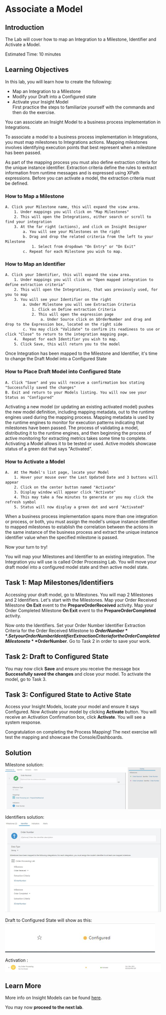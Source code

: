 # Associate a Model

## Introduction

The Lab will cover how to map an Integration to a Milestone, Identifier and Activate a Model.

Estimated Time: 10 minutes

## Learning Objectives

In this lab, you will learn how to create the following:

- Map an Integration to a Milestone
- Modify your Draft into a Configured state
- Activate your Insight Model <br />
First practice the steps to familiarize yourself with the commands and then do the exercise.

You can associate an Insight Model to a business process implementation in Integrations.

To associate a model to a business process implementation in Integrations, you must map milestones to Integrations actions.  Mapping milestones involves identifying execution points that best represent when a milestone has been passed.

As part of the mapping process you must also define extraction criteria for the unique instance identifier. Extraction criteria define the rules to extract information from runtime messages and is expressed using XPath expressions. Before you can activate a model, the extraction criteria must be defined. 
### How to Map a Milestone
    A. Click your Milestone name, this will expand the view area.   
        1. Under mappings you will click on "Map Milestones" 
        2. This will open the Integrations, either search or scroll to find your integration
        3. At the far right (actions), and click on Insight Designer
            a. You will see your Milestones on the right
            b. Drag and drop the related criteria from the left to your Milestone
                1. Select from dropdown "On Entry" or "On Exit"
            c. Repeat for each Milestone you wish to map.
### How to Map an Identifier
    A. Click your Identifier, this will expand the view area.   
        1. Under mappings you will click on "Open mapped integration to define extraction criteria" 
        2. This will open the Integrations, that was previously used, for you to map 
        3. You will see your Identifier on the right
            a. Under Milestone you will see Extraction Criteria
                1. Click on Define extraction Criteria
                2. This will open the expression page
                    a. Under Source click on $OrderNumber and drag and drop to the Expression box, located on the right side 
            c. You may click "Validate" to confirm its readiness to use or click "Close" to return to the integration mapping page.
        4.  Repeat for each Identifier you wish to map.
        5. Click Save, this will return you to the model
        
Once Integration has been mapped to the Milestone and Identifier, it's time to change the Draft Model into a Configured State <br />

### How to Place Draft Model into Configured State

    A. Click "Save" and you will receive a confirmation box stating "Successfully saved the changes"
    B. Exit and return to your Models listing. You will now see your Status as "Configured"


Activating a new model (or updating an existing activated model) pushes the new model definition, including mapping metadata, out to the runtime engines used during the mapping process. Mapping metadata is used by the runtime engines to monitor for execution patterns indicating that milestones have been passed. The process of validating a model, distributing it to the runtime engines, and then beginning the process of active monitoring for extracting metrics takes some time to complete. 
Activating a Model allows it to be tested or used. Active models showcase status of a green dot that says "Activated". <br />

### How to Activate a Model

    A.  At the Model's list page, locate your Model
        1. Hover your mouse over the Last Updated Date and 3 buttons will appear
        2. Click on the center button named "Activate"
        3. Display window will appear click "Activate"
        4. This may take a few minutes to generate or you may click the refresh symbol
        5. Status will now display a green dot and word "Activated"

When a business process implementation spans more than one integration or process, or both, you must assign the model's unique instance identifier to mapped milestones to establish the correlation between the actions in the same instance of the business process and extract the unique instance identifier value when the specified milestone is passed. <br />

Now your turn to try!


 You will map your Milestones and Identifier to an existing integration. The Integration you will use is called Order Processing Lab. You will move your draft model into a configured model state and then active model state. 

## Task 1: Map Milestones/Identifiers

Accessing your draft model, go to Milestones. You will map 2 Milestones and 2 Identifiers.
Let's start with the Milestones. Map your Order Received Milestone **On Exit** event to the **PrepareOrderReceived** activity. Map your Order Completed Milestone **On Exit** event to the **PrepareOrderCompleted** activity. 

Now onto the Identifiers. Set your Order Number Identifier Extraction Criteria for the Order Received Milestone to **$OrderNumber**.
Set your Order Number Identifier Extraction Criteria for the Order Completed Milestone to **$OrderNumber**. Go to Task 2 in order to save your work.
     
## Task 2: Draft to Configured State

You may now click **Save** and ensure you receive the message box **Successfully saved the changes** and close your model. To activate the model, go to Task 3.
    
## Task 3: Configured State to Active State

Access your Insight Models, locate your model and ensure it says Configured. Now Activate your model by clicking **Activate** button. You will receive an Activation Confirmation box, click **Activate**. You will see a system response. 

Congratulation on completing the Process Mapping! The next exercise will test the mapping and showcase the Console/Dashboards. 

## Solution

Milestone solution:
![milestonesolution1](./images/milestonesolution1.jpg " ")

Identifiers solution: <br />
![identifiersolution1](./images/identifiersolution1.jpg " ")

Draft to Configured State will show as this: <br /> 
![drafttoconfigure](./images/drafttoconfigure.jpg " ")

Activation :
![activate](./images/activate.jpg " ")

## Learn More

More info on Insight Models can be found [here](https://docs.oracle.com/en/cloud/paas/integration-cloud/user-int-insight-oci/work-models-integration-insight.html).

You may now **proceed to the next lab**.
